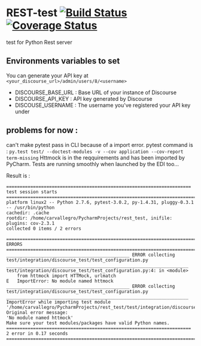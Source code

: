 # REST-test [![Build Status](https://travis-ci.org/carvallegro/REST-test.svg?branch=master)](https://travis-ci.org/carvallegro/REST-test) [![Coverage Status](https://coveralls.io/repos/github/carvallegro/REST-test/badge.svg?branch=master)](https://coveralls.io/github/carvallegro/REST-test?branch=master)

test for Python Rest server

## Environments variables to set

You can generate your API key at `<your_discourse_url>/admin/users/8/<username>`

* DISCOURSE_BASE_URL : Base URL of your instance of Discourse
* DISCOURSE_API_KEY : API key generated by Discourse
* DISCOUSE_USERNAME : The username you've registered your API key under

## __problems for now__ : 
can't make pytest pass in CLI because of a import error. pytest command is : `py.test test/ --doctest-modules -v --cov application --cov-report term-missing`
Httmock is in the reqquirements and has been imported by PyCharm. Tests are running smoothly when launched by the EDI too...

Result is :
```
===================================================================== test session starts ===============================================================================================
platform linux2 -- Python 2.7.6, pytest-3.0.2, py-1.4.31, pluggy-0.3.1 -- /usr/bin/python
cachedir: .cache
rootdir: /home/carvallegro/PycharmProjects/rest_test, inifile: 
plugins: cov-2.3.1
collected 0 items / 2 errors 

=========================================================================== ERRORS =======================================================================================================
______________________________________________ ERROR collecting test/integration/discourse_test/test_configuration.py ____________________________________________________________________
test/integration/discourse_test/test_configuration.py:4: in <module>
    from httmock import HTTMock, urlmatch
E   ImportError: No module named httmock
______________________________________________ ERROR collecting test/integration/discourse_test/test_configuration.py ____________________________________________________________________
ImportError while importing test module '/home/carvallegro/PycharmProjects/rest_test/test/integration/discourse_test/test_configuration.py'.
Original error message:
'No module named httmock'
Make sure your test modules/packages have valid Python names.
===================================================================== 2 error in 0.17 seconds ============================================================================================
```